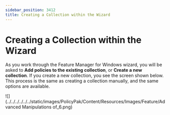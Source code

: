 ```yaml
---
sidebar_position: 3412
title: Creating a Collection within the Wizard
---
```


# Creating a Collection within the Wizard

As you work through the Feature Manager for Windows wizard, you will be asked to **Add policies to the existing collection**, or **Create a new collection**. If you create a new collection, you see the screen shown below. This process is the same as creating a collection manually, and the same options are available.

![](../../../../../../static/images/PolicyPak/Content/Resources/Images/Feature/Advanced Manipulations of_6.png)